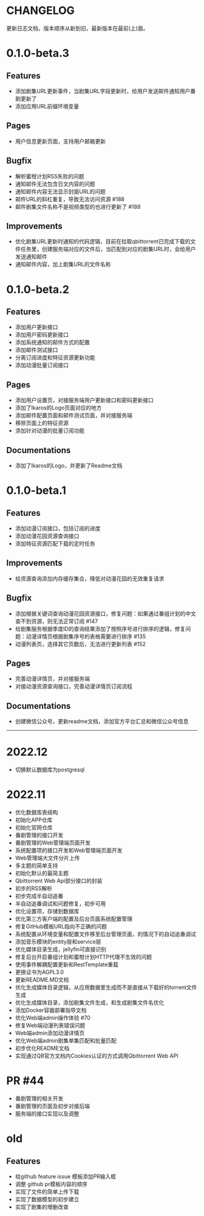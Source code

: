 # CHANGELOG
更新日志文档，版本顺序从新到旧，最新版本在最前(上)面。

# 0.1.0-beta.3
## Features
- 添加剧集URL更新事件，当剧集URL字段更新时，给用户发送邮件通知用户番剧更新了
- 添加应用URL前缀环境变量

## Pages
- 用户信息更新页面，支持用户邮箱更新

## Bugfix
- 解析蜜柑计划RSS失败的问题
- 通知邮件无法包含日文内容的问题
- 通知邮件内容无法显示封面URL的问题
- 邮件URL的斜杠重复，导致无法访问资源 #188
- 邮件剧集文件名称不是视频类型的也进行更新了 #188

## Improvements
- 优化剧集URL更新时通知的代码逻辑，目前在拉取qbittorrent已完成下载的文件任务里，创建服务端对应的文件后，当匹配到对应的剧集URL时，会给用户发送通知邮件
- 通知邮件内容，加上剧集URL的文件名称

# 0.1.0-beta.2
## Features
- 添加用户更新接口
- 添加用户密码更新接口
- 添加系统通知的邮件方式的配置
- 添加邮件测试接口
- 分离订阅进度和特征资源更新功能
- 添加动漫批量订阅接口

## Pages
- 添加用户设置页，对接服务端用户更新接口和密码更新接口
- 添加了Ikaros的Logo页面对应的地方
- 添加邮件配置页面和邮件测试页面，并对接服务端
- 移除页面上的特征资源
- 添加针对动漫的批量订阅功能

## Documentations
- 添加了Ikaros的Logo，并更新了Readme文档

# 0.1.0-beta.1
## Features
- 添加动漫订阅接口，包括订阅的进度
- 添加动漫花园资源查询接口
- 添加特征资源匹配下载的定时任务

## Improvements
- 给资源查询添加内存缓存集合，降低对动漫花园的无效重复请求

## Bugfix
- 添加根据关键词查询动漫花园资源接口，修复问题：如果通过番组计划的中文查不到资源，则无法正常订阅 #147
- 给剧集服务根据季度ID的查询结果添加了按照序号进行排序的逻辑，修复问题：动漫详情页根据剧集序号的表格需要进行排序 #135
- 动漫列表页，选择其它页数后，无法进行更新列表 #152

## Pages
- 完善动漫详情页，并对接服务端
- 对接动漫资源查询接口，完善动漫详情页订阅流程

## Documentations
- 创建微信公众号，更新readme文档，添加官方平台汇总和微信公众号信息

<hr>

# 2022.12
- 切换默认数据库为postgresql

# 2022.11
- 优化数据库表结构
- 初始化APP仓库
- 初始化官网仓库
- 番剧管理的接口开发
- 番剧管理的Web管理端页面开发
- 系统配置项的接口开发和Web管理端页面开发
- Web管理端大文件分片上传
- 多主题的简单支持
- 初始化默认的最简主题
- Qbittorrent Web Api部分接口的封装
- 初步的RSS解析
- 初步完成半自动追番
- 半自动追番调试和问题修复，初步可用
- 优化设置项，存储到数据库
- 优化第三方客户端的配置及后台页面系统配置管理
- 修复GitHub模板URL指向不正确的问题
- 系统配置从环境变量和配置文件移至后台管理页面，的情况下的自动追番调试
- 添加音乐模块的entity层和service层
- 优化媒体目录生成，jellyfin可直接识别 
- 修复后台开启番组计划和蜜柑计划HTTP代理不生效的问题
- 使用事件解耦配置更新和RestTemplate重载
- 更换证书为AGPL3.0
- 更新README.MD文档
- 优化生成媒体目录逻辑，从应用数据里生成而不是直接从下载好的torrent文件生成
- 优化生成媒体目录，添加剧集文件生成，和生成剧集文件名优化
- 添加Docker容器部署指导文档
- 优化Web端admin操作体验 #70
- 修复Web端动漫列表错误问题
- Web端admin添加动漫详情页
- 优化Web端admin剧集单集匹配和批量匹配
- 初步优化README文档
- 实现通过QB官方文档内Cookies认证的方式调用Qbittorrent Web API

# PR #44
- 番剧管理的相关开发
- 番剧管理的页面及初步对接后端
- 服务端的接口实现以及调整

# old
## Features
- 给github feature issue 模板添加PR输入框
- 调整 github pr模板内容的顺序
- 实现了文件的简单上传下载
- 实现了数据模型的初步建立
- 实现了剧集的增删改查
